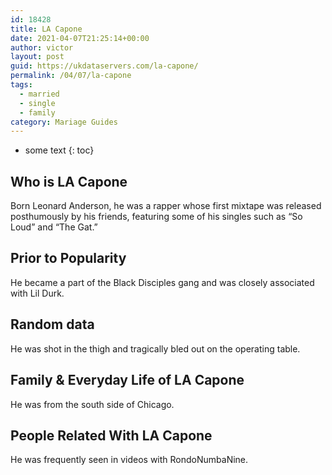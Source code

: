 ```yaml
---
id: 18428
title: LA Capone
date: 2021-04-07T21:25:14+00:00
author: victor
layout: post
guid: https://ukdataservers.com/la-capone/
permalink: /04/07/la-capone  
tags:
  - married
  - single
  - family
category: Mariage Guides
---
```


* some text
{: toc}


## Who is LA Capone



Born Leonard Anderson, he was a rapper whose first mixtape was released posthumously by his friends, featuring some of his singles such as &#8220;So Loud&#8221; and &#8220;The Gat.&#8221;

                
                
                
## Prior to Popularity



He became a part of the Black Disciples gang and was closely associated with Lil Durk.

                
                
                
## Random data



He was shot in the thigh and tragically bled out on the operating table.

                
                
                
## Family & Everyday Life of LA Capone



He was from the south side of Chicago.

                
                
                
## People Related With LA Capone



He was frequently seen in videos with RondoNumbaNine.

                
              
            
          
          
          